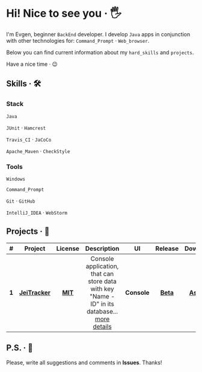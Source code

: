 # Hi! Nice to see you &middot; :raised_hand_with_fingers_splayed:

I'm Evgen, beginner `BackEnd` developer. I develop `Java` apps in conjunction with other technologies for: `Command_Prompt` &middot; `Web_browser`.

Below you can find current information about my `hard_skills` and `projects`.

Have a nice time &middot; :wink:

## Skills &middot; :hammer_and_wrench:

### Stack

`Java`

`JUnit` &middot; `Hamcrest` 

`Travis_CI` &middot; `JaCoCo` 

`Apache_Maven` &middot; `CheckStyle`

### Tools

`Windows` 

`Command_Prompt` 

`Git` &middot; `GitHub` 

`IntelliJ_IDEA` &middot; `WebStorm`

<!-- 
`Java`
`JavaScript`
`HTML5`
`CSS3`

`JUnit`
`Hamcrest`
`Mockito`

`Travis CI`
`JaCoCo`

`PostgreSQL`
`Hibernate`

`Spring`

`Apache Maven`
`Gradle`

`CheckStyle`

`Docker`
`Kubernetes`
`Apache Kafka`

`Git`
`GitHub`

`Windows Command Prompt`

`IntelliJ IDEA`
`WebStorm`

`Windows 10`
-->

<!-- Example badge with logo
![](https://img.shields.io/badge/-Git-F05032?style=flat&logo=git&logoColor=white) 
-->

## Projects &middot; :rocket:

| # | Project | License | Description | UI | Release | Download |
|:-:| :-----: | :-----: | :---------: | :-: | :-----: | :------: |
| **1** | **[JeiTracker](https://github.com/jeikhan/job4j)** | **[MIT](https://github.com/jeikhan/job4j/blob/hotfix_3/LICENSE)** | Console application, that can store data with key "Name - ID" in its database... [more details](https://github.com/jeikhan/job4j/blob/hotfix_3/README.md) | **Console** | **[Beta](https://github.com/jeikhan/job4j/releases)** | **[Assets](https://github.com/jeikhan/job4j/releases)** |

## P.S. &middot; :snail:

Please, write all suggestions and comments in **Issues**. Thanks!
